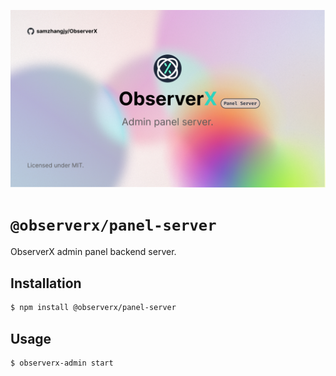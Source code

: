 ![banner](../../assets/panel-server.jpg)

# `@observerx/panel-server`

ObserverX admin panel backend server.

## Installation

```bash
$ npm install @observerx/panel-server
```

## Usage

```bash
$ observerx-admin start
```
